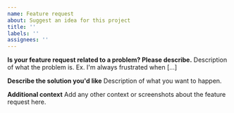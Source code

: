 ```yaml
---
name: Feature request
about: Suggest an idea for this project
title: ''
labels: ''
assignees: ''
---
```


**Is your feature request related to a problem? Please describe.**
Description of what the problem is. Ex. I'm always frustrated when [...]

**Describe the solution you'd like**
Description of what you want to happen.

**Additional context**
Add any other context or screenshots about the feature request here.
